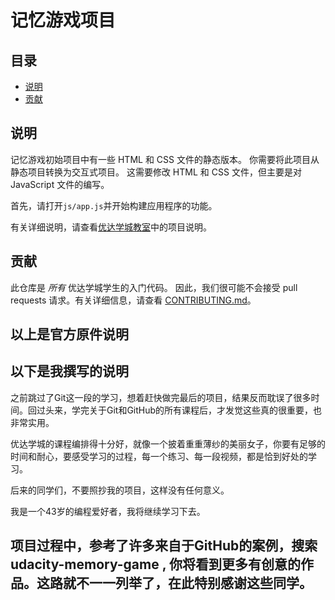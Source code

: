 # 记忆游戏项目

## 目录

- [说明](#instructions)
- [贡献](#contributing)

## 说明

记忆游戏初始项目中有一些 HTML 和 CSS 文件的静态版本。 你需要将此项目从静态项目转换为交互式项目。 这需要修改 HTML 和 CSS 文件，但主要是对 JavaScript 文件的编写。

首先，请打开`js/app.js`并开始构建应用程序的功能。

有关详细说明，请查看[优达学城教室](https://classroom.udacity.com/me)中的项目说明。

## 贡献

此仓库是 _所有_ 优达学城学生的入门代码。 因此，我们很可能不会接受 pull requests 请求。有关详细信息，请查看 [CONTRIBUTING.md](CONTRIBUTING.md)。

## 以上是官方原件说明

## 以下是我撰写的说明
 
 之前跳过了Git这一段的学习，想着赶快做完最后的项目，结果反而耽误了很多时间。回过头来，学完关于Git和GitHub的所有课程后，才发觉这些真的很重要，也非常实用。
 
 优达学城的课程编排得十分好，就像一个披着重重薄纱的美丽女子，你要有足够的时间和耐心，要感受学习的过程，每一个练习、每一段视频，都是恰到好处的学习。
 
 后来的同学们，不要照抄我的项目，这样没有任何意义。
 
 我是一个43岁的编程爱好者，我将继续学习下去。

## 项目过程中，参考了许多来自于GitHub的案例，搜索 udacity-memory-game , 你将看到更多有创意的作品。这路就不一一列举了，在此特别感谢这些同学。

